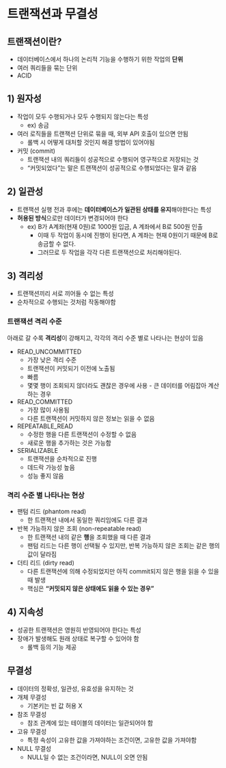 # 트랜잭션과 무결성

## 트랜잭션이란?

- 데이터베이스에서 하나의 논리적 기능을 수행하기 위한 작업의 **단위**
- 여러 쿼리들을 묶는 단위
- ACID

## 1) 원자성

- 작업이 모두 수행되거나 모두 수행되지 않는다는 특성
    - ex) 송금
- 여러 로직들을 트랜잭션 단위로 묶을 때, 외부 API 호출이 있으면 안됨
    - 롤백 시 어떻게 대처할 것인지 해결 방법이 있어야됨
- 커밋 (commit)
    - 트랜잭션 내의 쿼리들이 성공적으로 수행되어 영구적으로 저장되는 것
    - “커밋되었다”는 말은 트랜잭션이 성공적으로 수행되었다는 말과 같음

## 2) 일관성

- 트랜잭션 실행 전과 후에는 **데이터베이스가 일관된 상태를 유지**해야한다는 특성
- **허용된 방식**으로만 데이터가 변경되어야 한다
    - ex) B가 A계좌(현재 0원)로 1000원 입금, A 계좌에서 B로 500원 인출
        - 이때 두 작업이 동시에 진행이 된다면, A 계좌는 현재 0원이기 때문에 B로 송금할 수 없다.
        - 그러므로 두 작업을 각각 다른 트랜잭션으로 처리해야된다.

## 3) 격리성

- 트랜잭션끼리 서로 끼어들 수 없는 특성
- 순차적으로 수행되는 것처럼 작동해야함

### 트랜잭션 격리 수준

아래로 갈 수록 **격리성**이 강해지고, 각각의 격리 수준 별로 나타나는 현상이 있음

- READ_UNCOMMITTED
    - 가장 낮은 격리 수준
    - 트랜잭션이 커밋되기 이전에 노출됨
    - 빠름
    - 몇몇 행이 조회되지 않더라도 괜찮은 경우에 사용 - 큰 데이터를 어림잡아 계산하는 경우
- READ_COMMITTED
    - 가장 많이 사용됨
    - 다른 트랜잭션이 커밋하지 않은 정보는 읽을 수 없음
- REPEATABLE_READ
    - 수정한 행을 다른 트랜잭션이 수정할 수 없음
    - 새로운 행을 추가하는 것은 가능함
- SERIALIZABLE
    - 트랜잭션을 순차적으로 진행
    - 데드락 가능성 높음
    - 성능 좋지 않음

### 격리 수준 별 나타나는 현상

- 팬텀 리드 (phantom read)
    - 한 트랜잭션 내에서 동일한 쿼리임에도 다른 결과
- 반복 가능하지 않은 조회 (non-repeatable read)
    - 한 트랜잭션 내의 같은 **행**을 조회했을 때 다른 결과
    - 팬텀 리드는 다른 행이 선택될 수 있지만, 반복 가능하지 않은 조회는 같은 행의 값이 달라짐
- 더티 리드 (dirty read)
    - 다른 트랜잭션에 의해 수정되었지만 아직 commit되지 않은 행을 읽을 수 있을 때 발생
    - 핵심은 **“커밋되지 않은 상태에도 읽을 수 있는 경우”**

## 4) 지속성

- 성공한 트랜잭션은 영원히 반영되어야 한다는 특성
- 장애가 발생해도 원래 상태로 복구할 수 있어야 함
    - 롤백 등의 기능 제공

## 무결성

- 데이터의 정확성, 일관성, 유효성을 유지하는 것
- 개체 무결성
    - 기본키는 빈 값 허용 X
- 참조 무결성
    - 참조 관계에 있는 테이블의 데이터는 일관되어야 함
- 고유 무결성
    - 특정 속성이 고유한 값을 가져야하는 조건이면, 고유한 값을 가져야함
- NULL 무결성
    - NULL일 수 없는 조건이라면, NULL이 오면 안됨